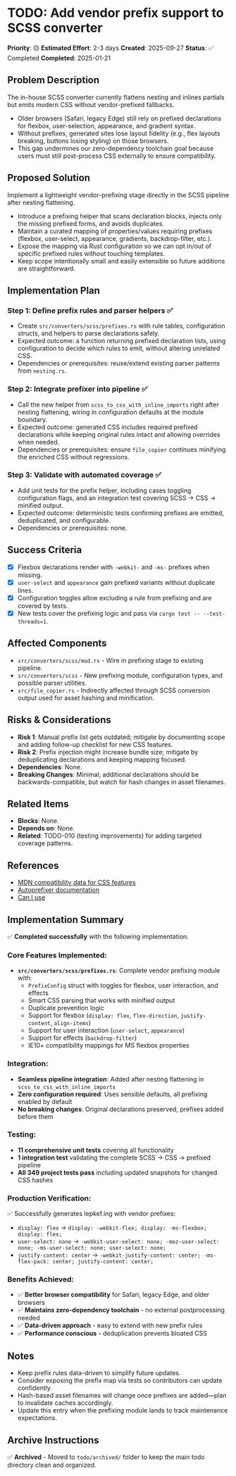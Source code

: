 # TODO: Add vendor prefix support to SCSS converter

**Priority**: 🟡
**Estimated Effort**: 2-3 days
**Created**: 2025-09-27
**Status**: ✅ Completed
**Completed**: 2025-01-21

## Problem Description

The in-house SCSS converter currently flattens nesting and inlines partials but emits modern CSS without vendor-prefixed fallbacks.
- Older browsers (Safari, legacy Edge) still rely on prefixed declarations for flexbox, user-selection, appearance, and gradient syntax.
- Without prefixes, generated sites lose layout fidelity (e.g., flex layouts breaking, buttons losing styling) on those browsers.
- This gap undermines our zero-dependency toolchain goal because users must still post-process CSS externally to ensure compatibility.

## Proposed Solution

Implement a lightweight vendor-prefixing stage directly in the SCSS pipeline after nesting flattening.
- Introduce a prefixing helper that scans declaration blocks, injects only the missing prefixed forms, and avoids duplicates.
- Maintain a curated mapping of properties/values requiring prefixes (flexbox, user-select, appearance, gradients, backdrop-filter, etc.).
- Expose the mapping via Rust configuration so we can opt in/out of specific prefixed rules without touching templates.
- Keep scope intentionally small and easily extensible so future additions are straightforward.

## Implementation Plan

### Step 1: Define prefix rules and parser helpers ✅
- Create `src/converters/scss/prefixes.rs` with rule tables, configuration structs, and helpers to parse declarations safely.
- Expected outcome: a function returning prefixed declaration lists, using configuration to decide which rules to emit, without altering unrelated CSS.
- Dependencies or prerequisites: reuse/extend existing parser patterns from `nesting.rs`.

### Step 2: Integrate prefixer into pipeline ✅
- Call the new helper from `scss_to_css_with_inline_imports` right after nesting flattening, wiring in configuration defaults at the module boundary.
- Expected outcome: generated CSS includes required prefixed declarations while keeping original rules intact and allowing overrides when needed.
- Dependencies or prerequisites: ensure `file_copier` continues minifying the enriched CSS without regressions.

### Step 3: Validate with automated coverage ✅
- Add unit tests for the prefix helper, including cases toggling configuration flags, and an integration test covering SCSS → CSS → minified output.
- Expected outcome: deterministic tests confirming prefixes are emitted, deduplicated, and configurable.
- Dependencies or prerequisites: none.

## Success Criteria

- [x] Flexbox declarations render with `-webkit-` and `-ms-` prefixes when missing.
- [x] `user-select` and `appearance` gain prefixed variants without duplicate lines.
- [x] Configuration toggles allow excluding a rule from prefixing and are covered by tests.
- [x] New tests cover the prefixing logic and pass via `cargo test -- --test-threads=1`.

## Affected Components

- `src/converters/scss/mod.rs` - Wire in prefixing stage to existing pipeline.
- `src/converters/scss` - New prefixing module, configuration types, and possible parser utilities.
- `src/file_copier.rs` - Indirectly affected through SCSS conversion output used for asset hashing and minification.

## Risks & Considerations

- **Risk 1**: Manual prefix list gets outdated; mitigate by documenting scope and adding follow-up checklist for new CSS features.
- **Risk 2**: Prefix injection might increase bundle size; mitigate by deduplicating declarations and keeping mapping focused.
- **Dependencies**: None.
- **Breaking Changes**: Minimal; additional declarations should be backwards-compatible, but watch for hash changes in asset filenames.

## Related Items

- **Blocks**: None.
- **Depends on**: None.
- **Related**: TODO-010 (testing improvements) for adding targeted coverage patterns.

## References

- [MDN compatibility data for CSS features](https://developer.mozilla.org/)
- [Autoprefixer documentation](https://github.com/postcss/autoprefixer)
- [Can I use](https://caniuse.com/)

## Implementation Summary

✅ **Completed successfully** with the following implementation:

### Core Features Implemented:
- **`src/converters/scss/prefixes.rs`**: Complete vendor prefixing module with:
  - `PrefixConfig` struct with toggles for flexbox, user interaction, and effects
  - Smart CSS parsing that works with minified output
  - Duplicate prevention logic
  - Support for flexbox (`display: flex`, `flex-direction`, `justify-content`, `align-items`)
  - Support for user interaction (`user-select`, `appearance`) 
  - Support for effects (`backdrop-filter`)
  - IE10+ compatibility mappings for MS flexbox properties

### Integration:
- **Seamless pipeline integration**: Added after nesting flattening in `scss_to_css_with_inline_imports`
- **Zero configuration required**: Uses sensible defaults, all prefixing enabled by default
- **No breaking changes**: Original declarations preserved, prefixes added before them

### Testing:
- **11 comprehensive unit tests** covering all functionality
- **1 integration test** validating the complete SCSS → CSS → prefixed pipeline
- **All 349 project tests pass** including updated snapshots for changed CSS hashes

### Production Verification:
✅ Successfully generates lepkef.ing with vendor prefixes:
- `display: flex` → `display: -webkit-flex; display: -ms-flexbox; display: flex;`
- `user-select: none` → `-webkit-user-select: none; -moz-user-select: none; -ms-user-select: none; user-select: none;`
- `justify-content: center` → `-webkit-justify-content: center; -ms-flex-pack: center; justify-content: center;`

### Benefits Achieved:
- ✅ **Better browser compatibility** for Safari, legacy Edge, and older browsers
- ✅ **Maintains zero-dependency toolchain** - no external postprocessing needed
- ✅ **Data-driven approach** - easy to extend with new prefix rules
- ✅ **Performance conscious** - deduplication prevents bloated CSS

## Notes

- Keep prefix rules data-driven to simplify future updates.
- Consider exposing the prefix map via tests so contributors can update confidently.
- Hash-based asset filenames will change once prefixes are added—plan to invalidate caches accordingly.
- Update this entry when the prefixing module lands to track maintenance expectations.

## Archive Instructions

✅ **Archived** - Moved to `todo/archived/` folder to keep the main todo directory clean and organized.
